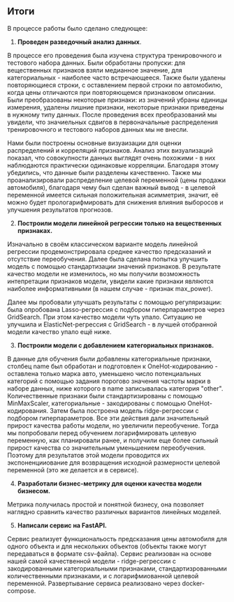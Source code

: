 ## Итоги

В процессе работы было сделано следующее:
1. **Проведен разведочный анализ данных**. 

В процессе его проведения была изучена структура тренировочного и тестового набора данных.
Были обработаны пропуски: для вещественных признаков взяли медианное значение, для категориальных - наиболее часто встречающееся.
Также были удалены повторяющиеся строки, с оставлением первой строки по автомобилю, когда цены отличаются при повторяющемся признаковом описании.
Были преобразованы некоторые признаки: из значений убраны единицы измерения, удалены лишние признаки, некоторые признаки приведены в нужному типу данных.
После проведения всех преобразований мы увидели, что значиельных сдвигов в первоначальные распределения тренировочного и 
тестового наборов данных мы не внесли.

Нами были построены основные визуаизации для оценки распределений и корреляций признаков. Анализ этих визуализаций показал,
что совокупности данных выглядят очень похожими - в них наблюдаются практически одинаковые корреляции. Благодаря этому убедились, что данные
были разделены качественно. Также мы проанализировали распределение целевой переменной (цены продажи автомобиля), благодаря чему был сделан важный вывод -
в целевой переменной имеется сильная положительная асимметрия, значит, её можно будет прологарифмировать для снижения влияния 
выборосов и улучшения результатов прогнозов.

2. **Построили модели линейной регрессии только на вещественных признаках.**

Изначально в своём классическом варианте модель линейной регрессии продемонстрировала среднее качество предсказаний и отсутствие переобучения.
Далее была сделана попытка улучшить модель с помощью стандартизации значений признаков. В результате качество модели не изменилось, но
мы получили возможность интепретации признаков модели, увидели какие признаки являются наиболее информативными (в нашем случае - признак max_power).

Далее мы пробовали улучшать результаты с помощью регуляризации: была опробована Lasso-регрессия с подбором гиперпараметров через GridSearch.
При этом качество модели чуть упало.
Ситуацию не улучшила и ElasticNet-регрессия с GridSearch - в лучшей отобранной модели качество упало ещё ниже.

3. **Построили модели с добавлением категориальных признаков.**

В данные для обучения были добавлены категориальные признаки, столбец name был обработан и подготовлен к OneHot-кодированию - оставлена только марка авто, 
уменьшено число потенциальных категорий с помощью задания порогово значения частоты марки в наборе данных, ниже которого в name записывалась категория "other".
Количественные признаки были стандартизированы с помощью MinMaxScaler, категориальные - закодированы с помощью OneHot-кодирования.
Затем была построена модель ridge-регрессии с подбором гиперпараметров. Все эти действия дали значительный прирост качества работы модели, но увеличили переобучение.
Тогда мы попробовали перед обучением логарифмировать целевую переменную, как планировали ранее, и получили еще более сильный прирост качества со 
значительным уменьшением переобучения. Поэтому для результатов этой модели проводится их экспоненцииование для возвращения 
исходной размерности целевой переменной (это же делается и в сервисе).

4. **Разработали бизнес-метрику для оценки качества модели бизнесом.**

Метрика получилась простой и понятной бизнесу, она позволяет наглядно сравнить качество различных вариантов линейных моделей.

5. **Написали сервис на FastAPI.**

Сервис реализует функциональость предсказания цены автомобиля для одного объекта и для нескольких объектов 
(объекты также могут передаваться в формате csv-файла). Сервис реализован на основе нашей самой качественной модели - 
ridge-регрессии с закодированными категориальными признаками, стандартизрованными количественными признаками, 
и с логарифмиованной целевой переменной. Развертывание сервиса реализовано через docker-compose.

